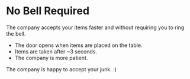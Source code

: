 ﻿# No Bell Required

The company accepts your items faster and without requiring you to ring the bell.
- The door opens when items are placed on the table.
- Items are taken after ~3 seconds.
- The company is more patient.

The company is happy to accept your junk.  :)